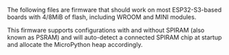 The following files are firmware that should work on most ESP32-S3-based boards with 4/8MiB of flash, including WROOM and MINI modules.

This firmware supports configurations with and without SPIRAM (also known as PSRAM) and will auto-detect a connected SPIRAM chip at startup and allocate the MicroPython heap accordingly. 
